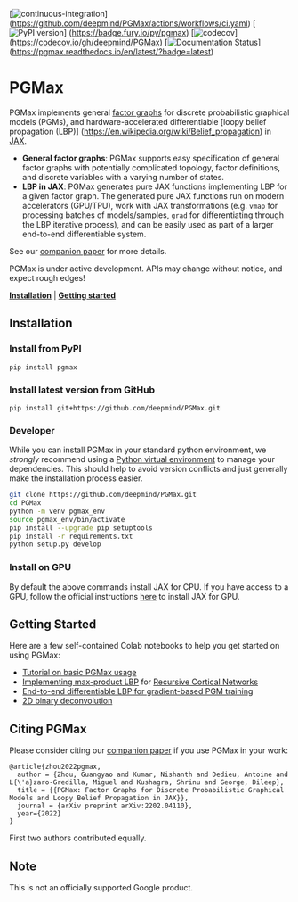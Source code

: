 [![continuous-integration](https://github.com/deepmind/PGMax/actions/workflows/ci.yaml/badge.svg)]
(https://github.com/deepmind/PGMax/actions/workflows/ci.yaml)
[![PyPI version](https://badge.fury.io/py/pgmax.svg)]
(https://badge.fury.io/py/pgmax)
[![codecov](https://codecov.io/gh/deepmind/PGMax/branch/master/graph/badge.svg?token=FrRlTDCFjk)]
(https://codecov.io/gh/deepmind/PGMax)
[![Documentation Status](https://readthedocs.org/projects/PGMax/badge/?version=latest)]
(https://pgmax.readthedocs.io/en/latest/?badge=latest)

# PGMax

PGMax implements general [factor graphs](https://en.wikipedia.org/wiki/Factor_graph) 
for discrete probabilistic graphical models (PGMs), and 
hardware-accelerated differentiable [loopy belief propagation (LBP)]
(https://en.wikipedia.org/wiki/Belief_propagation) 
in [JAX](https://jax.readthedocs.io/en/latest/).

- **General factor graphs**: PGMax supports easy specification of general 
factor graphs with potentially complicated topology, factor definitions, 
and discrete variables with a varying number of states.
- **LBP in JAX**: PGMax generates pure JAX functions implementing LBP for a 
given factor graph. The generated pure JAX functions run on modern accelerators 
(GPU/TPU), work with JAX transformations 
(e.g. `vmap` for processing batches of models/samples, 
`grad` for differentiating through the LBP iterative process), 
and can be easily used as part of a larger end-to-end differentiable system.

See our [companion paper](https://arxiv.org/abs/2202.04110) for more details.

PGMax is under active development. APIs may change without notice, 
and expect rough edges!

[**Installation**](#installation)
| [**Getting started**](#getting-started)

## Installation

### Install from PyPI
```
pip install pgmax
```

### Install latest version from GitHub
```
pip install git+https://github.com/deepmind/PGMax.git
```

### Developer
While you can install PGMax in your standard python environment, 
we *strongly* recommend using a
[Python virtual environment](https://docs.python.org/3/tutorial/venv.html)
to manage your dependencies. This should help to avoid version conflicts and
just generally make the installation process easier.

```bash
git clone https://github.com/deepmind/PGMax.git
cd PGMax
python -m venv pgmax_env
source pgmax_env/bin/activate
pip install --upgrade pip setuptools
pip install -r requirements.txt
python setup.py develop
```

### Install on GPU

By default the above commands install JAX for CPU. If you have access to a GPU, 
follow the official instructions [here](https://github.com/google/jax#pip-installation-gpu-cuda) 
to install JAX for GPU.

## Getting Started


Here are a few self-contained Colab notebooks to help you get started on using PGMax:

- [Tutorial on basic PGMax usage](https://colab.research.google.com/github/deepmind/PGMax/blob/master/rbm.ipynb)
- [Implementing max-product LBP](https://colab.research.google.com/github/deepmind/PGMax/blob/master/rcn.ipynb) 
for [Recursive Cortical Networks](https://www.science.org/doi/10.1126/science.aag2612)
- [End-to-end differentiable LBP for gradient-based PGM training](https://colab.research.google.com/github/deepmind/PGMax/blob/master/gmrf.ipynb)
- [2D binary deconvolution](https://colab.research.google.com/github/deepmind/PGMax/blob/master/pmp_binary_deconvolution.ipynb)

## Citing PGMax

Please consider citing our [companion paper](https://arxiv.org/abs/2202.04110) if you use PGMax in your work:
```
@article{zhou2022pgmax,
  author = {Zhou, Guangyao and Kumar, Nishanth and Dedieu, Antoine and L{\'a}zaro-Gredilla, Miguel and Kushagra, Shrinu and George, Dileep},
  title = {{PGMax: Factor Graphs for Discrete Probabilistic Graphical Models and Loopy Belief Propagation in JAX}},
  journal = {arXiv preprint arXiv:2202.04110},
  year={2022}
}
```
First two authors contributed equally.

## Note

This is not an officially supported Google product.
